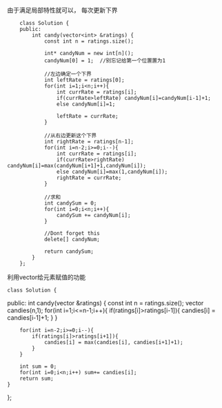 由于满足局部特性就可以， 每次更新下界

		class Solution {
		public:
		    int candy(vector<int> &ratings) {
		        const int n = ratings.size();
		        
		        int* candyNum = new int[n]();
		        candyNum[0] = 1;  //别忘记给第一个位置置为1
		        
		        //左边确定一个下界
		        int leftRate = ratings[0];
		        for(int i=1;i<n;i++){
		            int currRate = ratings[i];
		            if(currRate>leftRate) candyNum[i]=candyNum[i-1]+1;
		            else candyNum[i]=1;
		            
		            leftRate = currRate;
		        }
		        
		        //从右边更新这个下界
		        int rightRate = ratings[n-1];
		        for(int i=n-2;i>=0;i--){
		            int currRate = ratings[i];
		            if(currRate>rightRate) candyNum[i]=max(candyNum[i+1]+1,candyNum[i]);
		            else candyNum[i]=max(1,candyNum[i]);
		            rightRate = currRate;
		        }
		        
		        //求和
		        int candySum = 0;
		        for(int i=0;i<n;i++){
		            candySum += candyNum[i];
		        }
		        
		        //Dont forget this
		        delete[] candyNum;
		        
		        return candySum;
		    }
		};


利用vector给元素赋值的功能

	class Solution {
public:
    int candy(vector<int> &ratings) {
        const int n = ratings.size();
        vector<int> candies(n,1);
        for(int i=1;i<=n-1;i++){
            if(ratings[i]>ratings[i-1]){
                candies[i] = candies[i-1]+1;
            }
        }
        
        for(int i=n-2;i>=0;i--){
            if(ratings[i]>ratings[i+1]){
                candies[i] = max(candies[i], candies[i+1]+1);
            }
        }
        
        int sum = 0;
        for(int i=0;i<n;i++) sum+= candies[i];
        return sum;
    }
};